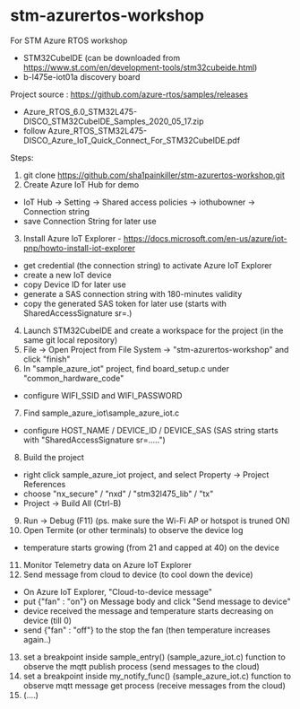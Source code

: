 # stm-azurertos-workshop
For STM Azure RTOS workshop
- STM32CubeIDE (can be downloaded from https://www.st.com/en/development-tools/stm32cubeide.html)
- b-l475e-iot01a discovery board

Project source : https://github.com/azure-rtos/samples/releases
- Azure_RTOS_6.0_STM32L475-DISCO_STM32CubeIDE_Samples_2020_05_17.zip
- follow Azure_RTOS_STM32L475-DISCO_Azure_IoT_Quick_Connect_For_STM32CubeIDE.pdf

Steps:
1. git clone https://github.com/sha1painkiller/stm-azurertos-workshop.git
2. Create Azure IoT Hub for demo
- IoT Hub -> Setting -> Shared access policies -> iothubowner -> Connection string
- save Connection String for later use
3. Install Azure IoT Explorer - https://docs.microsoft.com/en-us/azure/iot-pnp/howto-install-iot-explorer
- get credential (the connection string) to activate Azure IoT Explorer
- create a new IoT device
- copy Device ID for later use
- generate a SAS connection string with 180-minutes validity
- copy the generated SAS token for later use (starts with SharedAccessSignature sr=.)
4. Launch STM32CubeIDE and create a workspace for the project (in the same git local repository)
5. File -> Open Project from File System -> "stm-azurertos-workshop" and click "finish"
6. In "sample_azure_iot" project, find board_setup.c under "common_hardware_code"
- configure WIFI_SSID and WIFI_PASSWORD
7. Find sample_azure_iot\sample_azure_iot.c
- configure HOST_NAME / DEVICE_ID / DEVICE_SAS (SAS string starts with "SharedAccessSignature sr=.....")
8. Build the project
- right click sample_azure_iot project, and select Property -> Project References
- choose "nx_secure" / "nxd" / "stm32l475_lib" / "tx"
- Project -> Build All (Ctrl-B)
9. Run -> Debug (F11) (ps. make sure the Wi-Fi AP or hotspot is truned ON)
10. Open Termite (or other terminals) to observe the device log
- temperature starts growing (from 21 and capped at 40) on the device
11. Monitor Telemetry data on Azure IoT Explorer
12. Send message from cloud to device (to cool down the device)
- On Azure IoT Explorer, "Cloud-to-device message"
- put {"fan" : "on"} on Message body and click "Send message to device"
- device received the message and temperature starts decreasing on device (till 0)
- send {"fan" : "off"} to the stop the fan (then temperature increases again..)
13. set a breakpoint inside sample_entry() (sample_azure_iot.c) function to observe the mqtt publish process (send messages to the cloud)
14. set a breakpoint inside my_notify_func() (sample_azure_iot.c) function to observe mqtt message get process (receive messages from the cloud)
15. (....)
